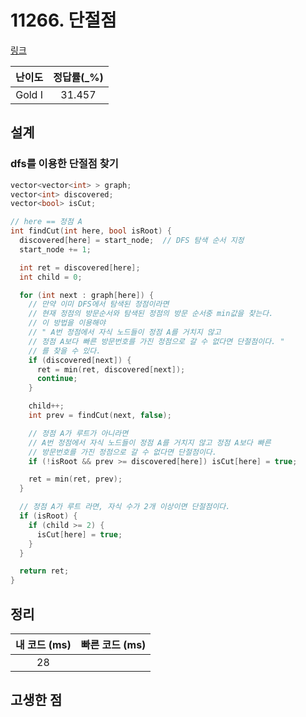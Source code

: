 # 11266. 단절점

[링크](https://www.acmicpc.net/problem/11266)

| 난이도 | 정답률(\_%) |
| :----: | :---------: |
| Gold I |   31.457    |

## 설계

### dfs를 이용한 단절점 찾기

```cpp
vector<vector<int> > graph;
vector<int> discovered;
vector<bool> isCut;

// here == 정점 A
int findCut(int here, bool isRoot) {
  discovered[here] = start_node;  // DFS 탐색 순서 지정
  start_node += 1;

  int ret = discovered[here];
  int child = 0;

  for (int next : graph[here]) {
    // 만약 이미 DFS에서 탐색된 정점이라면
    // 현재 정점의 방문순서와 탐색된 정점의 방문 순서중 min값을 찾는다.
    // 이 방법을 이용해야
    // " A번 정점에서 자식 노드들이 정점 A를 거치지 않고
    // 정점 A보다 빠른 방문번호를 가진 정점으로 갈 수 없다면 단절점이다. "
    // 를 찾을 수 있다.
    if (discovered[next]) {
      ret = min(ret, discovered[next]);
      continue;
    }

    child++;
    int prev = findCut(next, false);

    // 정점 A가 루트가 아니라면
    // A번 정점에서 자식 노드들이 정점 A를 거치지 않고 정점 A보다 빠른
    // 방문번호를 가진 정점으로 갈 수 없다면 단절점이다.
    if (!isRoot && prev >= discovered[here]) isCut[here] = true;

    ret = min(ret, prev);
  }

  // 정점 A가 루트 라면, 자식 수가 2개 이상이면 단절점이다.
  if (isRoot) {
    if (child >= 2) {
      isCut[here] = true;
    }
  }

  return ret;
}
```

## 정리

| 내 코드 (ms) | 빠른 코드 (ms) |
| :----------: | :------------: |
|      28      |                |

## 고생한 점
